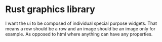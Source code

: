 # Rust graphics library

I want the ui to be composed of individual special purpose widgets. That means a row should be a row and an image should be an image only for example. As opposed to html where anything can have any properties.

